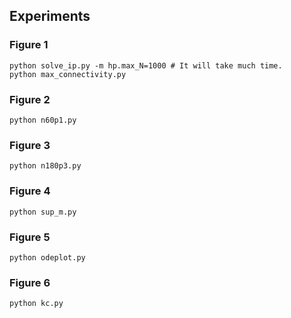 ## Experiments

### Figure 1

```
python solve_ip.py -m hp.max_N=1000 # It will take much time.
python max_connectivity.py
```

### Figure 2

```
python n60p1.py
```

### Figure 3

```
python n180p3.py
```

### Figure 4

```
python sup_m.py
```

### Figure 5

```
python odeplot.py
```

### Figure 6

```
python kc.py
```